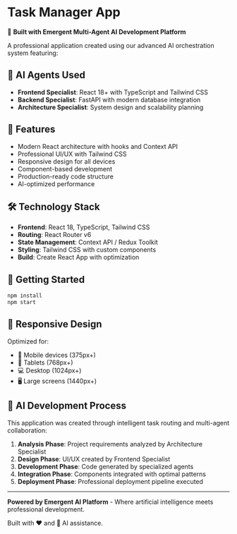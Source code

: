 # Task Manager App

🤖 **Built with Emergent Multi-Agent AI Development Platform**

A professional application created using our advanced AI orchestration system featuring:

## 🎯 AI Agents Used
- **Frontend Specialist**: React 18+ with TypeScript and Tailwind CSS
- **Backend Specialist**: FastAPI with modern database integration  
- **Architecture Specialist**: System design and scalability planning

## 🚀 Features
- Modern React architecture with hooks and Context API
- Professional UI/UX with Tailwind CSS
- Responsive design for all devices
- Component-based development
- Production-ready code structure
- AI-optimized performance

## 🛠️ Technology Stack
- **Frontend**: React 18, TypeScript, Tailwind CSS
- **Routing**: React Router v6
- **State Management**: Context API / Redux Toolkit
- **Styling**: Tailwind CSS with custom components
- **Build**: Create React App with optimization

## 🎨 Getting Started

```bash
npm install
npm start
```

## 📱 Responsive Design
Optimized for:
- 📱 Mobile devices (375px+)
- 📲 Tablets (768px+)  
- 💻 Desktop (1024px+)
- 🖥️ Large screens (1440px+)

## 🧠 AI Development Process
This application was created through intelligent task routing and multi-agent collaboration:

1. **Analysis Phase**: Project requirements analyzed by Architecture Specialist
2. **Design Phase**: UI/UX created by Frontend Specialist  
3. **Development Phase**: Code generated by specialized agents
4. **Integration Phase**: Components integrated with optimal patterns
5. **Deployment Phase**: Professional deployment pipeline executed

---

**Powered by Emergent AI Platform** - Where artificial intelligence meets professional development.

Built with ❤️ and 🤖 AI assistance.
